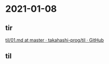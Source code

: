 # 2021-01-08

## tir
[til/01\.md at master · takahashi\-prog/til · GitHub](https://github.com/takahashi-prog/til/blob/master/tir/2021/01.md#08)

## til
